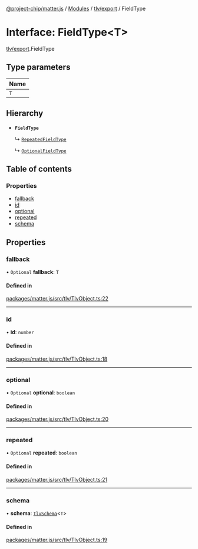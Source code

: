 [@project-chip/matter.js](../README.md) / [Modules](../modules.md) / [tlv/export](../modules/tlv_export.md) / FieldType

# Interface: FieldType\<T\>

[tlv/export](../modules/tlv_export.md).FieldType

## Type parameters

| Name |
| :------ |
| `T` |

## Hierarchy

- **`FieldType`**

  ↳ [`RepeatedFieldType`](tlv_export.RepeatedFieldType.md)

  ↳ [`OptionalFieldType`](tlv_export.OptionalFieldType.md)

## Table of contents

### Properties

- [fallback](tlv_export.FieldType.md#fallback)
- [id](tlv_export.FieldType.md#id)
- [optional](tlv_export.FieldType.md#optional)
- [repeated](tlv_export.FieldType.md#repeated)
- [schema](tlv_export.FieldType.md#schema)

## Properties

### fallback

• `Optional` **fallback**: `T`

#### Defined in

[packages/matter.js/src/tlv/TlvObject.ts:22](https://github.com/project-chip/matter.js/blob/904d0c9b952b91f28a21803759c5e5c66ee4d272/packages/matter.js/src/tlv/TlvObject.ts#L22)

___

### id

• **id**: `number`

#### Defined in

[packages/matter.js/src/tlv/TlvObject.ts:18](https://github.com/project-chip/matter.js/blob/904d0c9b952b91f28a21803759c5e5c66ee4d272/packages/matter.js/src/tlv/TlvObject.ts#L18)

___

### optional

• `Optional` **optional**: `boolean`

#### Defined in

[packages/matter.js/src/tlv/TlvObject.ts:20](https://github.com/project-chip/matter.js/blob/904d0c9b952b91f28a21803759c5e5c66ee4d272/packages/matter.js/src/tlv/TlvObject.ts#L20)

___

### repeated

• `Optional` **repeated**: `boolean`

#### Defined in

[packages/matter.js/src/tlv/TlvObject.ts:21](https://github.com/project-chip/matter.js/blob/904d0c9b952b91f28a21803759c5e5c66ee4d272/packages/matter.js/src/tlv/TlvObject.ts#L21)

___

### schema

• **schema**: [`TlvSchema`](../classes/tlv_export.TlvSchema.md)\<`T`\>

#### Defined in

[packages/matter.js/src/tlv/TlvObject.ts:19](https://github.com/project-chip/matter.js/blob/904d0c9b952b91f28a21803759c5e5c66ee4d272/packages/matter.js/src/tlv/TlvObject.ts#L19)
